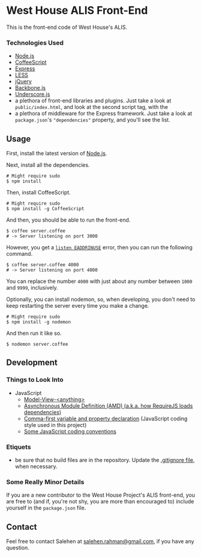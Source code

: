 # West House ALIS Front-End

This is the front-end code of West House's ALIS.

### Technologies Used

* [Node.js](http://nodejs.org/)
* [CoffeeScript](http://coffeescript.org/)
* [Express](http://expressjs.com/)
* [LESS](http://lesscss.org/)
* [jQuery](http://jquery.com/)
* [Backbone.js](http://backbonejs.org/)
* [Underscore.js](http://underscorejs.org/)
* a plethora of front-end libraries and plugins. Just take a look at `public/index.html`, and look at the second script tag, with the 
* a plethora of middleware for the Express framework. Just take a look at `package.json`'s `"dependencies"` property, and you'll see the list.

## Usage

First, install the latest version of [Node.js](http://nodejs.org/).

Next, install all the dependencies.

```shell
# Might require sudo
$ npm install
```

Then, install CoffeeScript.

```shell
# Might require sudo
$ npm install -g CoffeeScript
```

And then, you should be able to run the front-end.

```shell
$ coffee server.coffee
# -> Server listening on port 3000
```

However, you get a <a href="https://gist.github.com/4333329" target="_blank">`listen EADDRINUSE`</a> error, then you can run the following command.

```shell
$ coffee server.coffee 4000
# -> Server listening on port 4000
```

You can replace the number `4000` with just about any number between `1000` and `9999`, inclusively.

Optionally, you can install nodemon, so, when developing, you don't need to keep restarting the server every time you make a change.

```shell
# Might require sudo
$ npm install -g nodemon
```

And then run it like so.

```shell
$ nodemon server.coffee
```

## Development

### Things to Look Into

* JavaScript
  * <a href="http://backbonetutorials.com/" target="_blank">Model-View-&lt;anything&gt;</a>
  * <a href="http://requirejs.org/docs/whyamd.html" target="_blank">Asynchronous Module Definition (AMD) (a.k.a. how RequireJS loads dependencies)</a>
  * <a href="https://gist.github.com/357981/" target="_blank">Comma-first variable and property declaration</a> (JavaScript coding style used in this project)
  * <a href="http://pkp.sfu.ca/wiki/index.php/JavaScript_coding_conventions" target="_blank">Some JavaScript coding conventions</a>

### Etiquets

* be sure that no build files are in the repository. Update the [.gitignore file](http://gitready.com/beginner/2009/01/19/ignoring-files.html), when necessary.

### Some Really Minor Details

If you are a new contributor to the West House Project's ALIS front-end, you are free to (and if, you're not shy, you are more than encouraged to) include yourself in the `package.json` file.

## Contact

Feel free to contact Salehen at [salehen.rahman@gmail.com](mailto:salehen.rahman@gmail.com), if you have any question.